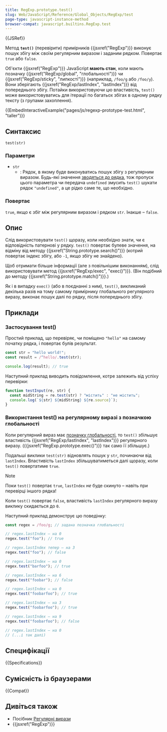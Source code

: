 ```yaml
---
title: RegExp.prototype.test()
slug: Web/JavaScript/Reference/Global_Objects/RegExp/test
page-type: javascript-instance-method
browser-compat: javascript.builtins.RegExp.test
---
```


{{JSRef}}

Метод **`test()`** (перевірити) примірників {{jsxref("RegExp")}} виконує пошук збігу між своїм регулярним виразом і заданим рядком. Повертає `true` або `false`.

Об'єкти {{jsxref("RegExp")}} JavaScript **мають стан**, коли мають позначку {{jsxref("RegExp/global", "глобальності")}} чи {{jsxref("RegExp/sticky", "липкості")}} (наприклад, `/foo/g` або `/foo/y`). Вони зберігають {{jsxref("RegExp/lastIndex", "lastIndex")}} від попереднього збігу. Потайки використовуючи цю властивість, `test()` може використовуватись для ітерації по багатьох збігах в одному рядку тексту (з групами захоплення).

{{EmbedInteractiveExample("pages/js/regexp-prototype-test.html", "taller")}}

## Синтаксис

```js-nolint
test(str)
```

### Параметри

- `str`
  - : Рядок, в якому буде виконуватись пошук збігу з регулярним виразом. Будь-які значення [зводяться до рядка](/uk/docs/Web/JavaScript/Reference/Global_Objects/String#zvedennia-do-riadka), тож пропуск цього параметра чи передача `undefined` змусить `test()` шукати рядок `"undefined"`, а це рідко саме те, що необхідно.

### Повертає

`true`, якщо є збіг між регулярним виразом і рядком `str`. Інакше – `false`.

## Опис

Слід використовувати `test()` щоразу, коли необхідно знати, чи є відповідність патернові у рядку. `test()` повертає булеве значення, на відміну від методу {{jsxref("String.prototype.search()")}} (котрий повертає індекс збігу, або `-1`, якщо збігу не знайдено).

Щоб отримати більше інформації (але з повільнішим виконанням), слід використовувати метод {{jsxref("RegExp/exec", "exec()")}}. (Він подібний до методу {{jsxref("String.prototype.match()")}}.)

Як і в випадку `exec()` (або в поєднанні з ним), `test()`, викликаний декілька разів на тому самому примірнику глобального регулярного виразу, виконає пошук далі по рядку, після попереднього збігу.

## Приклади

### Застосування test()

Простий приклад, що перевіряє, чи поміщено `"hello"` на самому початку рядка, і повертає булів результат.

```js
const str = "hello world!";
const result = /^hello/.test(str);

console.log(result); // true
```

Наступний приклад виводить повідомлення, котре залежить від успіху перевірки:

```js
function testInput(re, str) {
  const midString = re.test(str) ? "містить" : "не містить";
  console.log(`${str} ${midString} ${re.source}`);
}
```

### Використання test() на регулярному виразі з позначкою глобальності

Коли регулярний вираз має [позначку глобальності](/uk/docs/Web/JavaScript/Reference/Global_Objects/RegExp/global), то `test()` збільшує властивість {{jsxref("RegExp/lastIndex", "lastIndex")}} регулярного виразу. ({{jsxref("RegExp.prototype.exec()")}} так само її збільшує.)

Подальші виклики `test(str)` відновлять пошук у `str`, починаючи від `lastIndex`. Властивість `lastIndex` збільшуватиметься далі щоразу, коли `test()` повертатиме `true`.

> [!NOTE]
> Поки `test()` повертає `true`, `lastIndex` _не_ буде скинуто – навіть при перевірці іншого рядка!

Коли `test()` повертає `false`, властивість `lastIndex` регулярного виразу виклику скидається до `0`.

Наступний приклад демонструє цю поведінку:

```js
const regex = /foo/g; // задана позначка глобальності

// regex.lastIndex – на 0
regex.test("foo"); // true

// regex.lastIndex тепер – на 3
regex.test("foo"); // false

// regex.lastIndex – на 0
regex.test("barfoo"); // true

// regex.lastIndex – на 6
regex.test("foobar"); // false

// regex.lastIndex – на 0
regex.test("foobarfoo"); // true

// regex.lastIndex – на 3
regex.test("foobarfoo"); // true

// regex.lastIndex – на 9
regex.test("foobarfoo"); // false

// regex.lastIndex – на 0
// (...і так далі)
```

## Специфікації

{{Specifications}}

## Сумісність із браузерами

{{Compat}}

## Дивіться також

- Посібник [Регулярні вирази](/uk/docs/Web/JavaScript/Guide/Regular_expressions)
- {{jsxref("RegExp")}}
